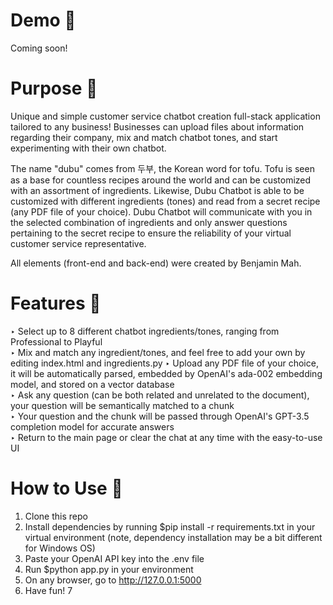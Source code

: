 # Demo 🎥
Coming soon!

# Purpose 🧠
Unique and simple customer service chatbot creation full-stack application tailored to any business! Businesses can upload files about information regarding their company, mix and match chatbot tones, and start experimenting with their own chatbot.

The name "dubu" comes from 두부, the Korean word for tofu. Tofu is seen as a base for countless recipes around the world and can be customized with an assortment of ingredients. Likewise, Dubu Chatbot is able to be customized with different ingredients (tones) and read from a secret recipe (any PDF file of your choice). Dubu Chatbot will communicate with you in the selected combination of ingredients and only answer questions pertaining to the secret recipe to ensure the reliability of your virtual customer service representative.

All elements (front-end and back-end) were created by Benjamin Mah.

# Features 🤩
‣ Select up to 8 different chatbot ingredients/tones, ranging from Professional to Playful\
‣ Mix and match any ingredient/tones, and feel free to add your own by editing index.html and ingredients.py
‣ Upload any PDF file of your choice, it will be automatically parsed, embedded by OpenAI's ada-002 embedding model, and stored on a vector database\
‣ Ask any question (can be both related and unrelated to the document), your question will be semantically matched to a chunk\
‣ Your question and the chunk will be passed through OpenAI's GPT-3.5 completion model for accurate answers\
‣ Return to the main page or clear the chat at any time with the easy-to-use UI

# How to Use 📄
1. Clone this repo
2. Install dependencies by running $pip install -r requirements.txt in your virtual environment (note, dependency installation may be a bit different for Windows OS)
3. Paste your OpenAI API key into the .env file
4. Run $python app.py in your environment
5. On any browser, go to http://127.0.0.1:5000
6. Have fun!
7

